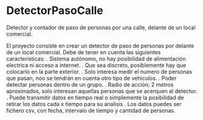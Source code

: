 DetectorPasoCalle
=================

Detector y contador de paso de personas por una calle, delante de un local comercial.

El proyecto consiste en crear un detector de paso de personas por delante de un local comercial. 
Debe de tener en cuenta las siguientes caracteristicas:
. Sistema autónomo, no hay posibilidad de alimentación electrica ni acceso a internet.
. Que sea discreto, posiblemente hay que colocarlo en la parte exterior.
. Solo interesa medir el numero de personas que pasan, noo se tendrán en cuenta otro tipo de vehiculos.
. Poder detectar personas dentro de un grupo.
. Radio de acción; 2 metros aproximados, solo interesan aquellas personas que se acerquen al detector.
. Puede transmitir datos en tiempo real o simplemente la posibilidad  de retirar los datos cada x tiempo para su analisis
. Los datos puedes ser fichero csv, con fecha, intervalo de tiempo y cantidad de personas.

